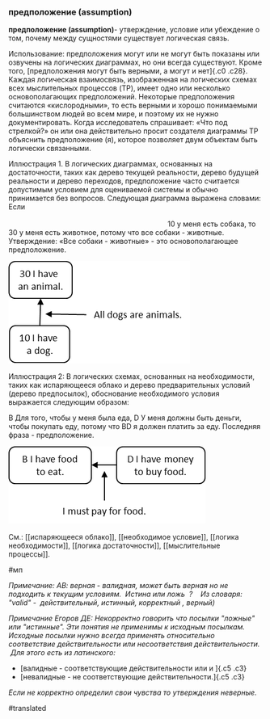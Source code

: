 ### предположение (assumption)

**предположение (assumption)**- утверждение, условие или убеждение о том, почему между сущностями существует логическая связь.

Использование: предположения могут или не могут быть показаны или озвучены на логических диаграммах, но они всегда существуют. Кроме того, [предположения могут быть верными, а могут и нет]{.c0 .c28}. Каждая логическая взаимосвязь, изображенная на логических схемах всех мыслительных процессов (TP), имеет одно или несколько основополагающих предположений. Некоторые предположения считаются «кислородными», то есть верными и хорошо понимаемыми большинством людей во всем мире, и поэтому их не нужно документировать. Когда исследователь спрашивает: «Что под стрелкой?» он или она действительно просит создателя диаграммы TP объяснить предположение (я), которое позволяет двум объектам быть логически связанными.

Иллюстрация 1. В логических диаграммах, основанных на достаточности, таких как дерево текущей реальности, дерево будущей реальности и дерево переходов, предположение часто считается допустимым условием для оцениваемой системы и обычно принимается без вопросов. Следующая диаграмма выражена словами: Если                                                                                                                                                                                                                 10 у меня есть собака, то 30 у меня есть животное, потому что все собаки - животные. Утверждение: «Все собаки - животные» - это основополагающее предположение.

![](images/image68.png)

Иллюстрация 2: В логических схемах, основанных на необходимости, таких как испаряющееся облако и дерево предварительных условий (дерево предпосылок), обоснование необходимого условия выражается следующим образом:

B Для того, чтобы у меня была еда, D У меня должны быть деньги, чтобы покупать еду, потому что BD я должен платить за еду. Последняя фраза - предположение.

![](images/image24.png)

См.: [[испаряющееся облако]], [[необходимое условие]], [[логика необходимости]], [[логика достаточности]], [[мыслительные процессы]].

#мп

*Примечание: АВ: верная - валидная, может быть верная но не подходить к текущим условиям.  Истина или ложь  ?    Из словаря: "valid" -  действительный, истинный, корректный , верный)*

*Примечание Егоров ДЕ: Некорректно говорить что посылки \"ложные\" или \"истинные\". Эти понятия не применимы к исходным посылкам. Исходные посылки нужно всегда применять относительно соответствие действительности или несоответствия действительности.  Для этого есть из латинского:*

-   [валидные - соответствующие действительности или и ]{.c5 .c3}
-   [невалидные - не соответствующие действительности.]{.c5 .c3}

*Если не корректно определил свои чувства то утверждения неверные.*

#translated
